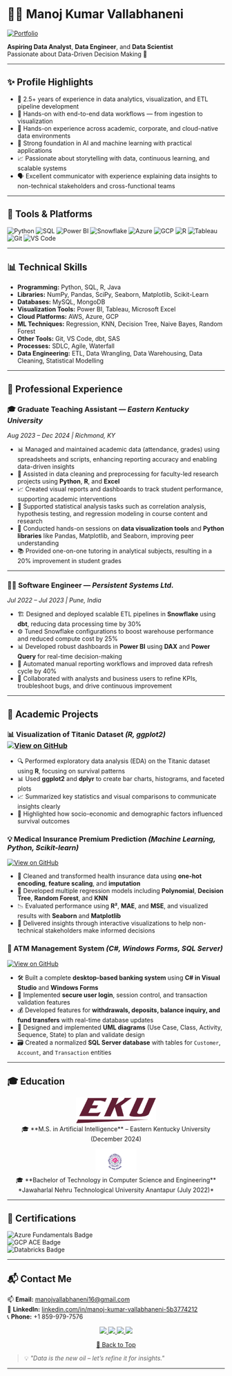 # 👨‍💻 Manoj Kumar Vallabhaneni
[![Portfolio](https://img.shields.io/badge/Portfolio-Visit-blue?style=for-the-badge)](https://vall9133.github.io/manoj-vallabhaneni-portfolio/)

**Aspiring Data Analyst**, **Data Engineer**, and **Data Scientist**  
Passionate about Data-Driven Decision Making 🚀

---

## ✨ Profile Highlights
- 📌 2.5+ years of experience in data analytics, visualization, and ETL pipeline development  
- 🔄 Hands-on with end-to-end data workflows — from ingestion to visualization  
- 🏢 Hands-on experience across academic, corporate, and cloud-native data environments  
- 🤖 Strong foundation in AI and machine learning with practical applications  
- 📈 Passionate about storytelling with data, continuous learning, and scalable systems  
- 🗣️ Excellent communicator with experience explaining data insights to non-technical stakeholders and cross-functional teams  

---

## 🚀 Tools & Platforms

![Python](https://img.shields.io/badge/Python-3776AB?style=flat&logo=python&logoColor=white)
![SQL](https://img.shields.io/badge/SQL-4479A1?style=flat&logo=mysql&logoColor=white)
![Power BI](https://img.shields.io/badge/PowerBI-F2C811?style=flat&logo=powerbi&logoColor=white)
![Snowflake](https://img.shields.io/badge/Snowflake-29B5E8?style=flat&logo=snowflake&logoColor=white)
![Azure](https://img.shields.io/badge/Azure-0078D4?style=flat&logo=microsoftazure&logoColor=white)
![GCP](https://img.shields.io/badge/GCP-4285F4?style=flat&logo=googlecloud&logoColor=white)
![R](https://img.shields.io/badge/R-276DC3?style=flat&logo=r&logoColor=white)
![Tableau](https://img.shields.io/badge/Tableau-E97627?style=flat&logo=tableau&logoColor=white)
![Git](https://img.shields.io/badge/Git-F05032?style=flat&logo=git&logoColor=white)
![VS Code](https://img.shields.io/badge/VS%20Code-007ACC?style=flat&logo=visualstudiocode&logoColor=white)


---

## 📊 Technical Skills

- **Programming:** Python, SQL, R, Java  
- **Libraries:** NumPy, Pandas, SciPy, Seaborn, Matplotlib, Scikit-Learn  
- **Databases:** MySQL, MongoDB  
- **Visualization Tools:** Power BI, Tableau, Microsoft Excel  
- **Cloud Platforms:** AWS, Azure, GCP  
- **ML Techniques:** Regression, KNN, Decision Tree, Naive Bayes, Random Forest  
- **Other Tools:** Git, VS Code, dbt, SAS  
- **Processes:** SDLC, Agile, Waterfall
- **Data Engineering:** ETL, Data Wrangling, Data Warehousing, Data Cleaning, Statistical Modelling
  
---

## 💼 Professional Experience
### 🎓 Graduate Teaching Assistant — *Eastern Kentucky University*  
*Aug 2023 – Dec 2024 | Richmond, KY*

- 📊 Managed and maintained academic data (attendance, grades) using spreadsheets and scripts, enhancing reporting accuracy and enabling data-driven insights  
- 🧹 Assisted in data cleaning and preprocessing for faculty-led research projects using **Python**, **R**, and **Excel**  
- 📈 Created visual reports and dashboards to track student performance, supporting academic interventions  
- 🧪 Supported statistical analysis tasks such as correlation analysis, hypothesis testing, and regression modeling in course content and research  
- 🧠 Conducted hands-on sessions on **data visualization tools** and **Python libraries** like Pandas, Matplotlib, and Seaborn, improving peer understanding  
- 📚 Provided one-on-one tutoring in analytical subjects, resulting in a 20% improvement in student grades  

---

### 🧑‍💻 Software Engineer — *Persistent Systems Ltd.*  
*Jul 2022 – Jul 2023 | Pune, India*

- 🏗️ Designed and deployed scalable ETL pipelines in **Snowflake** using **dbt**, reducing data processing time by 30%  
- ⚙️ Tuned Snowflake configurations to boost warehouse performance and reduced compute cost by 25%  
- 📊 Developed robust dashboards in **Power BI** using **DAX** and **Power Query** for real-time decision-making  
- 🔄 Automated manual reporting workflows and improved data refresh cycle by 40%  
- 🤝 Collaborated with analysts and business users to refine KPIs, troubleshoot bugs, and drive continuous improvement  

---

## 🧪 Academic Projects

### 📊 Visualization of Titanic Dataset *(R, ggplot2)* [![View on GitHub](https://img.shields.io/badge/GitHub-View_Project-181717?style=flat-square&logo=github)](https://github.com/vall9133/Visualization-of-Titanic-dataset)

- 🔍 Performed exploratory data analysis (EDA) on the Titanic dataset using **R**, focusing on survival patterns  
- 📊 Used **ggplot2** and **dplyr** to create bar charts, histograms, and faceted plots  
- 📈 Summarized key statistics and visual comparisons to communicate insights clearly  
- 👥 Highlighted how socio-economic and demographic factors influenced survival outcomes  

### 💡 Medical Insurance Premium Prediction *(Machine Learning, Python, Scikit-learn)*
[![View on GitHub](https://img.shields.io/badge/GitHub-View_Project-181717?style=flat-square&logo=github)](https://github.com/vall9133/medical-insurance-prediction)

- 🧼 Cleaned and transformed health insurance data using **one-hot encoding**, **feature scaling**, and **imputation**  
- 🧠 Developed multiple regression models including **Polynomial**, **Decision Tree**, **Random Forest**, and **KNN**  
- 📉 Evaluated performance using **R²**, **MAE**, and **MSE**, and visualized results with **Seaborn** and **Matplotlib**  
- 💬 Delivered insights through interactive visualizations to help non-technical stakeholders make informed decisions  

### 🏧 ATM Management System *(C#, Windows Forms, SQL Server)*  
[![View on GitHub](https://img.shields.io/badge/GitHub-View_Project-181717?style=flat-square&logo=github)](https://github.com/vall9133/ATM-Management-System-)

- 🛠️ Built a complete **desktop-based banking system** using **C# in Visual Studio** and **Windows Forms**
- 🔐 Implemented **secure user login**, session control, and transaction validation features  
- 💰 Developed features for **withdrawals, deposits, balance inquiry, and fund transfers** with real-time database updates  
- 🧩 Designed and implemented **UML diagrams** (Use Case, Class, Activity, Sequence, State) to plan and validate design  
- 🗃️ Created a normalized **SQL Server database** with tables for `Customer`, `Account`, and `Transaction` entities  

---


## 🎓 Education

<p align="center">
  <a href="https://www.eku.edu/" target="_blank">
    <img src="./eku_logo.png" alt="Eastern Kentucky University" height="60"/>
  </a>  
  <br/>
  🎓 **M.S. in Artificial Intelligence** – Eastern Kentucky University (December 2024)
</p>


<p align="center">
  <a href="https://www.jntua.ac.in/" target="_blank">
    <img src="./jntua_logo.png" alt="Jawaharlal Nehru Technological University" height="60"/>
  </a>  
  <br/>
  🎓 **Bachelor of Technology in Computer Science and Engineering**  
  *Jawaharlal Nehru Technological University Anantapur (July 2022)*
</p>



---


## 📜 Certifications

<p>
  <img src="https://img.shields.io/badge/Microsoft%20Certified-Azure%20Fundamentals%20(AZ--900)-blue?logo=microsoftazure&style=for-the-badge" alt="Azure Fundamentals Badge" />
  <br>
  <img src="https://img.shields.io/badge/Google%20Cloud%20Certified-Associate%20Cloud%20Engineer-orange?logo=googlecloud&style=for-the-badge" alt="GCP ACE Badge" />
  <br>
  <img src="https://img.shields.io/badge/Databricks-Accredited%20Lakehouse%20Fundamentals-red?logo=databricks&style=for-the-badge" alt="Databricks Badge" />
</p>


---

## 📬 Contact Me

📫 **Email:** [manojvallabhaneni16@gmail.com](mailto:manojvallabhaneni16@gmail.com)  
💼 **LinkedIn:** [linkedin.com/in/manoj-kumar-vallabhaneni-5b3774212](https://www.linkedin.com/in/manoj-kumar-vallabhaneni-5b3774212/)  
📞 **Phone:** +1 859-979-7576
 

<p align="center">
  <a href="mailto:manojvallabhaneni16@gmail.com">
    <img src="https://img.shields.io/badge/Email-D14836?style=for-the-badge&logo=gmail&logoColor=white"/>
  </a>
  <a href="https://www.linkedin.com/in/manoj-kumar-vallabhaneni-5b3774212/">
    <img src="https://img.shields.io/badge/LinkedIn-0077B5?style=for-the-badge&logo=linkedin&logoColor=white"/>
  </a>
  <a href="tel:+18599797576">
    <img src="https://img.shields.io/badge/Call-Now-green?style=for-the-badge&logo=phone&logoColor=white"/>
  </a>
  <a href="https://wa.me/919133839367" target="_blank">
    <img src="https://img.shields.io/badge/WhatsApp-Message-25D366?style=for-the-badge&logo=whatsapp&logoColor=white"/>
  </a>
</p>

<p align="center">
  <a href="#top">🔼 Back to Top</a>
</p>


> 💡 *"Data is the new oil – let’s refine it for insights."*


---
